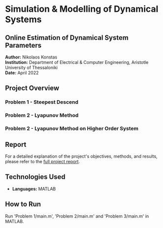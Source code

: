 # Simulation & Modelling of Dynamical Systems
## Online Estimation of Dynamical System Parameters

**Author:** Nikolaos Konstas  
**Institution:** Department of Electrical & Computer Engineering, Aristotle University of Thessaloniki  
**Date:** April 2022  

## Project Overview

### Problem 1 - Steepest Descend

### Problem 2 - Lyapunov Method

### Problem 2 - Lyapunov Method on Higher Order System

## Report

For a detailed explanation of the project's objectives, methods, and results, please refer to the [full project report](Report.pdf).

## Technologies Used

- **Languages:** MATLAB

## How to Run

Run 'Problem 1/main.m', 'Problem 2/main.m' and 'Problem 3/main.m' in MATLAB.
